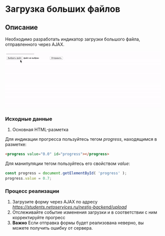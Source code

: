 # Загрузка больших файлов

## Описание 

Необходимо разработать индикатор загрузки большого файла, отправленного через AJAX.

![Demo](./demo.gif)

### Исходные данные

1. Основная HTML-разметка

Для индикации прогресса пользуйтесь тегом *progress*, находящимся в разметке:

```html
<progress value="0.0" id="progress"></progress>
```

Для манипуляции тегом пользуйтесь его свойством *value*:

```js
const progress = document.getElementById( 'progress' );
progress.value = 0.7;
```

### Процесс реализации

1. Загрузите форму через AJAX по адресу *https://students.netoservices.ru/nestjs-backend/upload*
2. Отслеживайте событие изменения загрузки и в соответствии 
с ним корректируйте прогресс
3. **Важно** Если отправка формы будет реализована неверно, вы можете получить ошибку от сервера.
